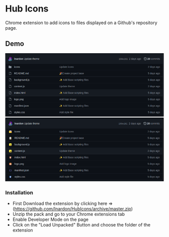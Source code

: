 # Hub Icons

Chrome extension to add icons to files displayed on a Github's repository page.

## Demo

  <img src="./before.png"/>
  <img src="./after.png"/>

### Installation

- First Download the extension by clicking here => (https://github.com/lnardon/HubIcons/archive/master.zip)
- Unzip the pack and go to your Chrome extensions tab
- Enable Developer Mode on the page
- Click on the "Load Unpacked" Button and choose the folder of the extension
